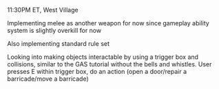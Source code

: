 11:30PM ET, West Village

Implementing melee as another weapon for now since gameplay ability system is slightly overkill for now

Also implementing standard rule set

Looking into making objects interactable by using a trigger box and collisions, similar to the GAS tutorial without the bells and whistles. User presses E within trigger box, do an action (open a door/repair a barricade/move a barricade)

